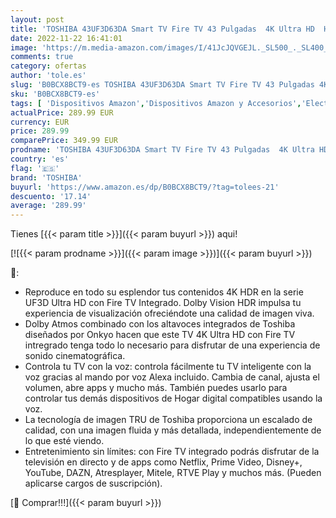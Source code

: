 ```yaml
---
layout: post
title: 'TOSHIBA 43UF3D63DA Smart TV Fire TV 43 Pulgadas  4K Ultra HD  HDR10  Prime Video  Netflix  Control de Voz Alexa  HDMI 2.1  Baja latencia para Gaming  Bluetooth  USB  Sonido Onkyo  Airplay '
date: 2022-11-22 16:41:01
image: 'https://m.media-amazon.com/images/I/41JcJQVGEJL._SL500_._SL400_.jpg'
comments: true
category: ofertas
author: 'tole.es'
slug: 'B0BCX8BCT9-es TOSHIBA 43UF3D63DA Smart TV Fire TV 43 Pulgadas 4K Ultra...'
sku: 'B0BCX8BCT9-es'
tags: [ 'Dispositivos Amazon','Dispositivos Amazon y Accesorios','Electrónica','Fire TV','TV, vídeo y home cinema','Televisores','Televisores inteligentes','smart','toshiba','tv','🇪🇸', ]
actualPrice: 289.99 EUR
currency: EUR
price: 289.99
comparePrice: 349.99 EUR
prodname: 'TOSHIBA 43UF3D63DA Smart TV Fire TV 43 Pulgadas  4K Ultra HD  HDR10  Prime Video  Netflix  Control de Voz Alexa  HDMI 2.1  Baja latencia para Gaming  Bluetooth  USB  Sonido Onkyo  Airplay '
country: 'es'
flag: '🇪🇸'
brand: 'TOSHIBA'
buyurl: 'https://www.amazon.es/dp/B0BCX8BCT9/?tag=tolees-21'
descuento: '17.14'
average: '289.99'
---
```


Tienes [{{< param title >}}]({{< param buyurl >}}) aqui!

[![{{< param prodname >}}]({{< param image >}})]({{< param buyurl >}})

🔎:

- Reproduce en todo su esplendor tus contenidos 4K HDR en la serie UF3D Ultra HD con Fire TV Integrado. Dolby Vision HDR impulsa tu experiencia de visualización ofreciéndote una calidad de imagen viva.
- Dolby Atmos combinado con los altavoces integrados de Toshiba diseñados por Onkyo hacen que este TV 4K Ultra HD con Fire TV intregrado tenga todo lo necesario para disfrutar de una experiencia de sonido cinematográfica.
- Controla tu TV con la voz: controla fácilmente tu TV inteligente con la voz gracias al mando por voz Alexa incluido. Cambia de canal, ajusta el volumen, abre apps y mucho más. También puedes usarlo para controlar tus demás dispositivos de Hogar digital compatibles usando la voz.
- La tecnología de imagen TRU de Toshiba proporciona un escalado de calidad, con una imagen fluida y más detallada, independientemente de lo que esté viendo.
- Entretenimiento sin límites: con Fire TV integrado podrás disfrutar de la televisión en directo y de apps como Netflix, Prime Video, Disney+, YouTube, DAZN, Atresplayer, Mitele, RTVE Play y muchos más. (Pueden aplicarse cargos de suscripción).

[🛒 Comprar!!!]({{< param buyurl >}})
